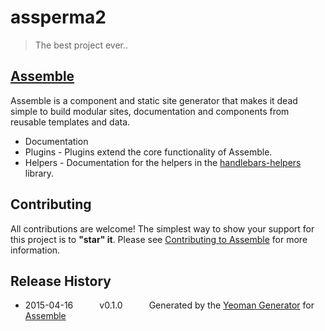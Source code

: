 # assperma2

> The best project ever..

## [Assemble](http://assemble.io/)

Assemble is a component and static site generator that makes it dead simple to build modular sites, documentation and components from reusable templates and data.

* Documentation
* Plugins - Plugins extend the core functionality of Assemble.
* Helpers - Documentation for the helpers in the [handlebars-helpers](http://github.com/assemble/handlebars-helpers) library.

## Contributing
All contributions are welcome! The simplest way to show your support for this project is to **"star" it**. Please see [Contributing to Assemble](http://assemble.io/contributing) for more information.

## Release History
 * 2015-04-16   v0.1.0   Generated by the [Yeoman Generator](https://github.com/assemble/generator-assemble) for [Assemble](http://assemble.io)
